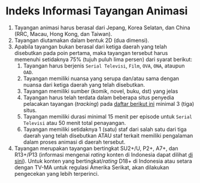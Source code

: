 # Indeks Informasi Tayangan Animasi

1. Tayangan animasi harus berasal dari Jepang, Korea Selatan, dan China \(RRC, Macau, Hong Kong, dan Taiwan\).
2. Tayangan diutamakan dalam bentuk 2D \(dua dimensi\).
3. Apabila tayangan bukan berasal dari ketiga daerah yang telah disebutkan pada poin pertama, maka tayangan tersebut harus memenuhi setidaknya 75% \(tujuh puluh lima persen\) dari syarat berikut: 
   1. Tayangan harus berjenis `Serial Televisi`, `Film`, `OVA`, `ONA`, ataupun `OAD`.
   2. Tayangan memiliki nuansa yang serupa dan/atau sama dengan nuansa dari ketiga daerah yang telah disebutkan.
   3. Tayangan memiliki sumber \(komik, novel, buku, dst\) yang jelas
   4. Tayangan harus telah terdata dalam beberapa situs penyedia pelacakan tayangan \(_tracking_\) pada [daftar berikut ini](../informasi-sumber/situs-tracking-yang-digunakan.md) minimal 3 \(tiga\) situs.
   5. Tayangan memiliki durasi minimal 15 menit per episode untuk `Serial Televisi` atau 50 menit total penayangan.
   6. Tayangan memiliki setidaknya 1 \(satu\) staf dari salah satu dari tiga daerah yang telah disebutkan ATAU staf terkait memiliki pengalaman dalam proses animasi di daerah tersebut.
4. Tayangan merupakan tayangan bertingkat SU2+/U, P2+, A7+, dan R13+/P13 \(informasi mengenai _rating_ konten di Indonesia dapat dilihat [di sini](https://id.wikipedia.org/wiki/Sistem_rating_konten_televisi)\). Untuk konten yang bertingkat/_rating_ D18+ di Indonesia atau setara dengan TV-MA untuk regulasi Amerika Serikat, akan dilakukan pengecekan yang lebih terperinci.


